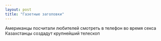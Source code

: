 ```yaml
---
layout: post
title: "Газетные заголовки"
---
```

Американцы посчитали любителей смотреть в телефон во время секса
Казахстанцы создадут крупнейший телескоп
